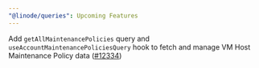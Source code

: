 ```yaml
---
"@linode/queries": Upcoming Features
---
```


Add `getAllMaintenancePolicies` query and `useAccountMaintenancePoliciesQuery` hook to fetch and manage VM Host Maintenance Policy data ([#12334](https://github.com/linode/manager/pull/12334))

